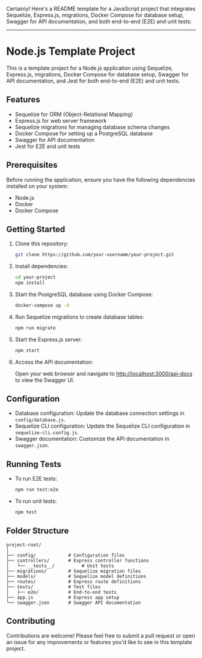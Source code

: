 Certainly! Here's a README template for a JavaScript project that integrates Sequelize, Express.js, migrations, Docker Compose for database setup, Swagger for API documentation, and both end-to-end (E2E) and unit tests:

---

# Node.js Template Project

This is a template project for a Node.js application using Sequelize, Express.js, migrations, Docker Compose for database setup, Swagger for API documentation, and Jest for both end-to-end (E2E) and unit tests.

## Features

- Sequelize for ORM (Object-Relational Mapping)
- Express.js for web server framework
- Sequelize migrations for managing database schema changes
- Docker Compose for setting up a PostgreSQL database
- Swagger for API documentation
- Jest for E2E and unit tests

## Prerequisites

Before running the application, ensure you have the following dependencies installed on your system:

- Node.js
- Docker
- Docker Compose

## Getting Started

1. Clone this repository:

   ```bash
   git clone https://github.com/your-username/your-project.git
   ```

2. Install dependencies:

   ```bash
   cd your-project
   npm install
   ```

3. Start the PostgreSQL database using Docker Compose:

   ```bash
   docker-compose up -d
   ```

4. Run Sequelize migrations to create database tables:

   ```bash
   npm run migrate
   ```

5. Start the Express.js server:

   ```bash
   npm start
   ```

6. Access the API documentation:

   Open your web browser and navigate to [http://localhost:3000/api-docs](http://localhost:3000/api-docs) to view the Swagger UI.

## Configuration

- Database configuration: Update the database connection settings in `config/database.js`.
- Sequelize CLI configuration: Update the Sequelize CLI configuration in `sequelize-cli.config.js`.
- Swagger documentation: Customize the API documentation in `swagger.json`.

## Running Tests

- To run E2E tests:

  ```bash
  npm run test:e2e
  ```

- To run unit tests:

  ```bash
  npm test
  ```

## Folder Structure

```
project-root/
│
├── config/            # Configuration files
├── controllers/       # Express controller functions
│   └── __tests__/          # Unit tests
├── migrations/        # Sequelize migration files
├── models/            # Sequelize model definitions
├── routes/            # Express route definitions
├── tests/             # Test files
│   ├── e2e/           # End-to-end tests
├── app.js             # Express app setup
└── swagger.json       # Swagger API documentation
```

## Contributing

Contributions are welcome! Please feel free to submit a pull request or open an issue for any improvements or features you'd like to see in this template project.
